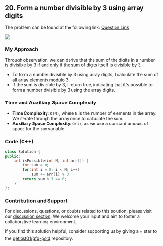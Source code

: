 ## 20. Form a number divisible by 3 using array digits
The problem can be found at the following link: [Question Link](https://practice.geeksforgeeks.org/problems/form-a-number-divisible-by-3-using-array-digits0717/1)

![](https://badgen.net/badge/Level/Easy/green)

### My Approach

Through observation, we can derive that the sum of the digits in a number is divisible by 3 if and only if the sum of digits itself is divisible by 3.
- To form a number divisible by 3 using array digits, I calculate the sum of all array elements modulo 3. 
- If the sum is divisible by 3, I return true, indicating that it's possible to form a number divisible by 3 using the array digits.

### Time and Auxiliary Space Complexity

- **Time Complexity**: `O(N)`, where `N` is the number of elements in the array. We iterate through the array once to calculate the sum.
- **Auxiliary Space Complexity**: `O(1)`, as we use a constant amount of space for the `sum` variable.

### Code (C++)
```cpp
class Solution {
public:
    int isPossible(int N, int arr[]) {
        int sum = 0;
        for(int i = 0; i < N; i++)
            sum += arr[i] % 3;
        return sum % 3 == 0;
    }
};
```

### Contribution and Support

For discussions, questions, or doubts related to this solution, please visit our [discussion section](https://github.com/getlost01/gfg-potd/discussions). We welcome your input and aim to foster a collaborative learning environment.

If you find this solution helpful, consider supporting us by giving a ⭐ star to the [getlost01/gfg-potd](https://github.com/getlost01/gfg-potd) repository.